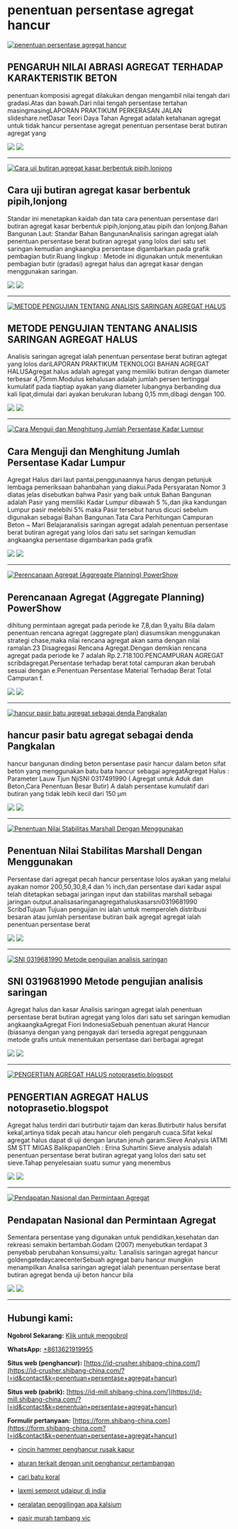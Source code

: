 # penentuan persentase agregat hancur

<a href="https://swt.shibang-china.com/?l=id&img&k=penentuan+persentase+agregat+hancur" target="_blank">![penentuan persentase agregat hancur](http://static.shibang-china.com/all-800x300/193.jpg)</a>

## PENGARUH NILAI ABRASI AGREGAT TERHADAP KARAKTERISTIK BETON
penentuan komposisi agregat dilakukan dengan mengambil nilai tengah dari gradasi.Atas dan bawah.Dari nilai tengah persentase tertahan masingmasingLAPORAN PRAKTIKUM PERKERASAN JALAN slideshare.netDasar Teori Daya Tahan Agregat adalah ketahanan agregat untuk tidak hancur persentase agregat penentuan persentase berat butiran agregat yang


<a href="https://whatsapp.shibangsoft.com/WhatsApp.php" target="_blank" title="WhatsApp">![](http://static.shibang-china.com/icon/whatsapp.png)</a> <a href="https://swt.shibang-china.com/?l=id&icon&k=penentuan+persentase+agregat+hancur" target="_blank">![](http://static.shibang-china.com/icon/chat-id.png)</a>

---

<a href="https://swt.shibang-china.com/?l=id&img&k=penentuan+persentase+agregat+hancur" target="_blank">![Cara uji butiran agregat kasar berbentuk pipih,lonjong](http://static.shibang-china.com/all-800x300/810.jpg)</a>

## Cara uji butiran agregat kasar berbentuk pipih,lonjong
Standar ini menetapkan kaidah dan tata cara penentuan persentase dari butiran agregat kasar berbentuk pipih,lonjong,atau pipih dan lonjong.Bahan Bangunan Laut: Standar Bahan BangunanAnalisis saringan agregat ialah penentuan persentase berat butiran agregat yang lolos dari satu set saringan kemudian angkaangka persentase digambarkan pada grafik pembagian butir.Ruang lingkup : Metode ini digunakan untuk menentukan pembagian butir (gradasi) agregat halus dan agregat kasar dengan menggunakan saringan.


<a href="https://whatsapp.shibangsoft.com/WhatsApp.php" target="_blank" title="WhatsApp">![](http://static.shibang-china.com/icon/whatsapp.png)</a> <a href="https://swt.shibang-china.com/?l=id&icon&k=penentuan+persentase+agregat+hancur" target="_blank">![](http://static.shibang-china.com/icon/chat-id.png)</a>

---

<a href="https://swt.shibang-china.com/?l=id&img&k=penentuan+persentase+agregat+hancur" target="_blank">![METODE PENGUJIAN TENTANG ANALISIS SARINGAN AGREGAT HALUS](http://static.shibang-china.com/all-800x300/714.jpg)</a>

## METODE PENGUJIAN TENTANG ANALISIS SARINGAN AGREGAT HALUS
Analisis saringan agregat ialah penentuan persentase berat butiran agtegat yang lolos dariLAPORAN PRAKTIKUM TEKNOLOGI BAHAN AGREGAT HALUSAgregat halus adalah agregat yang memiliki butiran dengan diameter terbesar 4,75mm.Modulus kehalusan adalah jumlah persen tertinggal kumulatif pada tiaptiap ayakan yang diameter lubangnya berbanding dua kali lipat,dimulai dari ayakan berukuran lubang 0,15 mm,dibagi dengan 100.


<a href="https://whatsapp.shibangsoft.com/WhatsApp.php" target="_blank" title="WhatsApp">![](http://static.shibang-china.com/icon/whatsapp.png)</a> <a href="https://swt.shibang-china.com/?l=id&icon&k=penentuan+persentase+agregat+hancur" target="_blank">![](http://static.shibang-china.com/icon/chat-id.png)</a>

---

<a href="https://swt.shibang-china.com/?l=id&img&k=penentuan+persentase+agregat+hancur" target="_blank">![Cara Menguji dan Menghitung Jumlah Persentase Kadar Lumpur](http://static.shibang-china.com/all-800x300/1221.jpg)</a>

## Cara Menguji dan Menghitung Jumlah Persentase Kadar Lumpur
Agregat Halus dari laut pantai,penggunaannya harus dengan petunjuk lembaga pemeriksaan bahanbahan yang diakui.Pada Persyaratan Nomor 3 diatas jelas disebutkan bahwa Pasir yang baik untuk Bahan Bangunan adalah Pasir yang memiliki Kadar Lumpur dibawah 5 %,dan jika kandungan Lumpur pasir melebihi 5% maka Pasir tersebut harus dicuci sebelum digunakan sebagai Bahan Bangunan.Tata Cara Perhitungan Campuran Beton ~ Mari Belajaranalisis saringan agregat adalah penentuan persentase berat butiran agregat yang lolos dari satu set saringan kemudian angkaangka persentase digambarkan pada grafik


<a href="https://whatsapp.shibangsoft.com/WhatsApp.php" target="_blank" title="WhatsApp">![](http://static.shibang-china.com/icon/whatsapp.png)</a> <a href="https://swt.shibang-china.com/?l=id&icon&k=penentuan+persentase+agregat+hancur" target="_blank">![](http://static.shibang-china.com/icon/chat-id.png)</a>

---

<a href="https://swt.shibang-china.com/?l=id&img&k=penentuan+persentase+agregat+hancur" target="_blank">![Perencanaan Agregat (Aggregate Planning) PowerShow](http://static.shibang-china.com/all-800x300/393.jpg)</a>

## Perencanaan Agregat (Aggregate Planning) PowerShow
dihitung permintaan agregat pada periode ke 7,8,dan 9,yaitu Bila dalam penentuan rencana agregat (aggregate plan) diasumsikan menggunakan strategi chase,maka nilai rencana agregat akan sama dengan nilai ramalan.23 Disagregasi Rencana Agregat.Dengan demikian rencana agregat pada periode ke 7 adalah Rp.2.718.100.PENCAMPURAN AGREGAT scribdagregat.Persentase terhadap berat total campuran akan berubah sesuai dengan e.Penentuan Persentase Material Terhadap Berat Total Campuran f.


<a href="https://whatsapp.shibangsoft.com/WhatsApp.php" target="_blank" title="WhatsApp">![](http://static.shibang-china.com/icon/whatsapp.png)</a> <a href="https://swt.shibang-china.com/?l=id&icon&k=penentuan+persentase+agregat+hancur" target="_blank">![](http://static.shibang-china.com/icon/chat-id.png)</a>

---

<a href="https://swt.shibang-china.com/?l=id&img&k=penentuan+persentase+agregat+hancur" target="_blank">![hancur pasir batu agregat sebagai denda Pangkalan](http://static.shibang-china.com/all-800x300/477.jpg)</a>

## hancur pasir batu agregat sebagai denda Pangkalan
hancur bangunan dinding beton persentase pasir hancur dalam beton sifat beton yang menggunakan batu bata hancur sebagai agregatAgregat Halus : Parameter Lauw Tjun NjiSNI 0317491990 ( Agregat untuk Aduk dan Beton,Cara Penentuan Besar Butir) A dalah persentase kumulatif dari butiran yang tidak lebih kecil dari 150 μm


<a href="https://whatsapp.shibangsoft.com/WhatsApp.php" target="_blank" title="WhatsApp">![](http://static.shibang-china.com/icon/whatsapp.png)</a> <a href="https://swt.shibang-china.com/?l=id&icon&k=penentuan+persentase+agregat+hancur" target="_blank">![](http://static.shibang-china.com/icon/chat-id.png)</a>

---

<a href="https://swt.shibang-china.com/?l=id&img&k=penentuan+persentase+agregat+hancur" target="_blank">![Penentuan Nilai Stabilitas Marshall Dengan Menggunakan](http://static.shibang-china.com/all-800x300/1251.jpg)</a>

## Penentuan Nilai Stabilitas Marshall Dengan Menggunakan
Persentase dari agregat pecah hancur persentase lolos ayakan yang melalui ayakan nomor 200,50,30,8,4 dan ½ inch,dan persentase dari kadar aspal telah ditetapkan sebagai jaringan input dan stabilitas marshall sebagai jaringan output.analisasaringanagregathaluskasarsni0319681990 ScribdTujuan Tujuan pengujian ini ialah untuk memperoleh distribusi besaran atau jumlah persentase butiran baik agregat agregat ialah penentuan persentase berat


<a href="https://whatsapp.shibangsoft.com/WhatsApp.php" target="_blank" title="WhatsApp">![](http://static.shibang-china.com/icon/whatsapp.png)</a> <a href="https://swt.shibang-china.com/?l=id&icon&k=penentuan+persentase+agregat+hancur" target="_blank">![](http://static.shibang-china.com/icon/chat-id.png)</a>

---

<a href="https://swt.shibang-china.com/?l=id&img&k=penentuan+persentase+agregat+hancur" target="_blank">![SNI 0319681990 Metode pengujian analisis saringan](http://static.shibang-china.com/all-800x300/1371.jpg)</a>

## SNI 0319681990 Metode pengujian analisis saringan
Agregat halus dan kasar Analisis saringan agregat ialah penentuan persentase berat butiran agregat yang lolos dari satu set saringan kemudian angkaangkaAgregat Fiori IndonesiaSebuah penentuan akurat Hancur (biasanya dengan yang pengayak dari tersedia agregat penggunaan metode grafis untuk menentukan persentase dari berbagai agregat


<a href="https://whatsapp.shibangsoft.com/WhatsApp.php" target="_blank" title="WhatsApp">![](http://static.shibang-china.com/icon/whatsapp.png)</a> <a href="https://swt.shibang-china.com/?l=id&icon&k=penentuan+persentase+agregat+hancur" target="_blank">![](http://static.shibang-china.com/icon/chat-id.png)</a>

---

<a href="https://swt.shibang-china.com/?l=id&img&k=penentuan+persentase+agregat+hancur" target="_blank">![PENGERTIAN AGREGAT HALUS notoprasetio.blogspot](http://static.shibang-china.com/all-800x300/1095.jpg)</a>

## PENGERTIAN AGREGAT HALUS notoprasetio.blogspot
Agregat halus terdiri dari butirbutir tajam dan keras.Butirbutir halus bersifat kekal,artinya tidak pecah atau hancur oleh pengaruh cuaca.Sifat kekal agregat halus dapat di uji dengan larutan jenuh garam.Sieve Analysis IATMI SM STT MIGAS BalikpapanOleh : Erina Suhartini Sieve analysis adalah penentuan persentase berat butiran agregat yang lolos dari satu set sieve.Tahap penyelesaian suatu sumur yang menembus


<a href="https://whatsapp.shibangsoft.com/WhatsApp.php" target="_blank" title="WhatsApp">![](http://static.shibang-china.com/icon/whatsapp.png)</a> <a href="https://swt.shibang-china.com/?l=id&icon&k=penentuan+persentase+agregat+hancur" target="_blank">![](http://static.shibang-china.com/icon/chat-id.png)</a>

---

<a href="https://swt.shibang-china.com/?l=id&img&k=penentuan+persentase+agregat+hancur" target="_blank">![Pendapatan Nasional dan Permintaan Agregat](http://static.shibang-china.com/all-800x300/186.jpg)</a>

## Pendapatan Nasional dan Permintaan Agregat
Sementara persentase yang digunakan untuk pendidikan,kesehatan dan rekreasi semakin bertambah.Godam (2007) menyebutkan terdapat 3 penyebab perubahan konsumsi,yaitu: 1.analisis saringan agregat hancur goldengatedaycarecenterSebuah agregat baru hancur mungkin menampilkan Analisa saringan agregat ialah penentuan persentase berat butiran agregat benda uji beton hancur bila


<a href="https://whatsapp.shibangsoft.com/WhatsApp.php" target="_blank" title="WhatsApp">![](http://static.shibang-china.com/icon/whatsapp.png)</a> <a href="https://swt.shibang-china.com/?l=id&icon&k=penentuan+persentase+agregat+hancur" target="_blank">![](http://static.shibang-china.com/icon/chat-id.png)</a>

---
## Hubungi kami:

**Ngobrol Sekarang:** [Klik untuk mengobrol](https://swt.shibang-china.com?l=id&contact&k=penentuan+persentase+agregat+hancur)

**WhatsApp:**  [+8613621919955](https://whatsapp.shibangsoft.com/WhatsApp.php)

**Situs web (penghancur):** [https://id-crusher.shibang-china.com/](https://id-crusher.shibang-china.com/?l=id&contact&k=penentuan+persentase+agregat+hancur)

**Situs web (pabrik):** [https://id-mill.shibang-china.com/](https://id-mill.shibang-china.com/?l=id&contact&k=penentuan+persentase+agregat+hancur)

**Formulir pertanyaan:** [https://form.shibang-china.com](https://form.shibang-china.com?l=id&contact&k=penentuan+persentase+agregat+hancur)

* [cincin hammer penghancur rusak kapur](../31/cincin%20hammer%20penghancur%20rusak%20kapur.md)

* [aturan terkait dengan unit penghancur pertambangan](../34/aturan%20terkait%20dengan%20unit%20penghancur%20pertambangan.md)

* [cari batu koral](../40/cari%20batu%20koral.md)

* [laxmi semprot udaipur di india](../34/laxmi%20semprot%20udaipur%20di%20india.md)

* [peralatan penggilingan apa kalsium](../37/peralatan%20penggilingan%20apa%20kalsium.md)

* [pasir murah tambang vic](../35/pasir%20murah%20tambang%20vic.md)